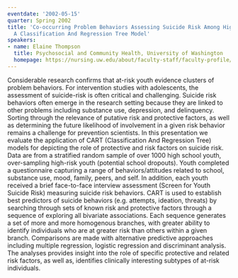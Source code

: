 ```yaml
---
eventdate: '2002-05-15'
quarter: Spring 2002
title: 'Co-occurring Problem Behaviors Assessing Suicide Risk Among High Risk Adolescents:
  A Classification And Regression Tree Model'
speakers:
- name: Elaine Thompson
  title: Psychosocial and Community Health, University of Washington
  homepage: https://nursing.uw.edu/about/faculty-staff/faculty-profile/elaine-adams-thompson
---
```

Considerable research confirms that at-risk youth evidence clusters of problem behaviors. For intervention studies with adolescents, the assessment of suicide-risk is often critical and challenging. Suicide risk behaviors often emerge in the research setting because they are linked to other problems including substance use, depression, and delinquency. Sorting through the relevance of putative risk and protective factors, as well as determining the future likelihood of involvement in a given risk behavior remains a challenge for prevention scientists. In this presentation we evaluate the application of CART (Classification And Regression Tree) models for depicting the role of protective and risk factors on suicide risk. Data are from a stratified random sample of over 1000 high school youth, over-sampling high-risk youth (potential school dropouts). Youth completed a questionnaire capturing a range of behaviors/attitudes related to school, substance use, mood, family, peers, and self. In addition, each youth received a brief face-to-face interview assessment (Screen for Youth Suicide Risk) measuring suicide risk behaviors. CART is used to establish best predictors of suicide behaviors (e.g. attempts, ideation, threats) by searching through sets of known risk and protective factors through a sequence of exploring all bivariate associations. Each sequence generates a set of more and more homogenous branches, with greater ability to identify individuals who are at greater risk than others within a given branch. Comparisons are made with alternative predictive approaches including multiple regression, logistic regression and discriminant analysis. The analyses provides insight into the role of specific protective and related risk factors, as well as, identifies clinically interesting subtypes of at-risk individuals.